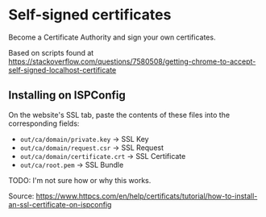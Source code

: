 # Self-signed certificates

Become a Certificate Authority and sign your own certificates.

Based on scripts found at 
https://stackoverflow.com/questions/7580508/getting-chrome-to-accept-self-signed-localhost-certificate

## Installing on ISPConfig

On the website's SSL tab, paste the contents of these files into the corresponding fields:

- `out/ca/domain/private.key` → SSL Key
- `out/ca/domain/request.csr` → SSL Request
- `out/ca/domain/certificate.crt` → SSL Certificate
- `out/ca/root.pem` → SSL Bundle

TODO: I'm not sure how or why this works.

Source: https://www.httpcs.com/en/help/certificats/tutorial/how-to-install-an-ssl-certificate-on-ispconfig

